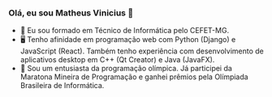 ### Olá, eu sou Matheus Vinicius 👋

- 🏫 Eu sou formado em Técnico de Informática pelo CEFET-MG.
- 🖥 Tenho afinidade em programação web com Python (Django) e JavaScript (React). Também tenho experiência com desenvolvimento de aplicativos desktop em C++ (Qt Creator) e Java (JavaFX).
- 📘 Sou um entusiasta da programação olímpica. Já participei da Maratona Mineira de Programação e ganhei prêmios pela Olímpiada Brasileira de Informática.
